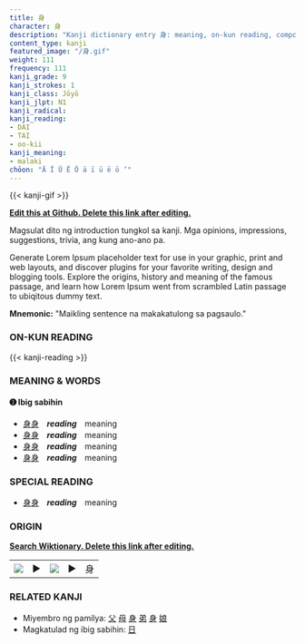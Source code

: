 ```yaml
---
title: 身
character: 身
description: "Kanji dictionary entry 身: meaning, on-kun reading, compounds, origin, related kanji"
content_type: kanji
featured_image: "/身.gif"
weight: 111
frequency: 111
kanji_grade: 9
kanji_strokes: 1
kanji_class: Jōyō
kanji_jlpt: N1
kanji_radical: 
kanji_reading: 
- DAI
- TAI
- oo-kii
kanji_meaning:
- malaki
chōon: "Ā Ī Ū Ē Ō ā ī ū ē ō ’"
---
```

[//]: # (Don't edit the line below. Kanji animated GIF code is automatically generated.)
{{< kanji-gif >}}

[//]: # (Edit below this line.)

**[Edit this at Github. Delete this link after editing.](https://github.com/tim0g/tim/tree/main/content/kanji/身/index.md)**

Magsulat dito ng introduction tungkol sa kanji. Mga opinions, impressions, suggestions, trivia, ang kung ano-ano pa.

Generate Lorem Ipsum placeholder text for use in your graphic, print and web layouts, and discover plugins for your favorite writing, design and blogging tools. Explore the origins, history and meaning of the famous passage, and learn how Lorem Ipsum went from scrambled Latin passage to ubiqitous dummy text.
 
**Mnemonic:** "Maikling sentence na makakatulong sa pagsaulo."

### ON-KUN READING

[//]: # (Don't edit the line below. ON-KUN READING code is automatically generated.)
{{< kanji-reading >}}

### MEANING & WORDS

#### ➊ **Ibig sabihin**
  - [身](../身)[身](../身)　***reading***　meaning
  - [身](../身)[身](../身)　***reading***　meaning
  - [身](../身)[身](../身)　***reading***　meaning
  - [身](../身)[身](../身)　***reading***　meaning

### SPECIAL READING
  - [身](../身)[身](../身)　***reading***　meaning

### ORIGIN

**[Search Wiktionary. Delete this link after editing.](https://wiktionary.org/wiki/身)**
<table class="kanji-table"><tr><td>
<img src="60px-身-bronze.svg.png">
</td><td>▶</td><td>
<img src="60px-身-oracle.svg.png">
</td><td>▶</td>
<td class="kanji-origin">身</td>
</tr></table>

### RELATED KANJI
- Miyembro ng pamilya: [父](../父) [母](../母) [身](../身) [弟](../弟) [身](../身) [娘](../娘)
- Magkatulad ng ibig sabihin: [日](../日)
